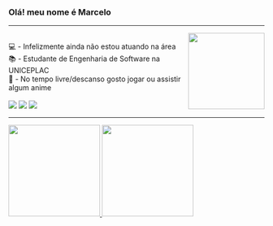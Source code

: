 ### Olá! meu nome é Marcelo
<hr><img align="right" width="150" src="https://media.giphy.com/media/LmNwrBhejkK9EFP504/giphy.gif"/>
<div style="display: inline_block"><br>
💻 - Infelizmente ainda não estou atuando na área <br>
📚 - Estudante de Engenharia de Software na UNICEPLAC <br>
🎥 - No tempo livre/descanso gosto jogar ou assistir algum anime
</div>

<div style="display: inline_block"><br>
  <a href="https://www.instagram.com/codebyduda/" target="_blank"><img src="https://img.shields.io/badge/-Instagram-%23E4405F?style=for-the-badge&logo=instagram&logoColor=white" target="_blank"></a>
  <a href="https://www.youtube.com/channel/UCGr4Ent9-hTshgRnEgFFJdA" target="_blank"><img src="https://img.shields.io/badge/YouTube-FF0000?style=for-the-badge&logo=youtube&logoColor=white" target="_blank"></a>
  <a href="https://www.linkedin.com/in/eduardavieiranetto/" target="_blank"><img src="https://img.shields.io/badge/-LinkedIn-%230077B5?style=for-the-badge&logo=linkedin&logoColor=white" target="_blank"></a>
</div>
<hr>
<div>
 <a href="https://github.com/Marcelo914">
 <img height="180em" src="https://github-readme-stats.vercel.app/api?username=marcelo914&show_icons=true&theme=radical&include_all_commits=true&count_private=true"/>
 <img height="180em" src="https://github-readme-stats.vercel.app/api/top-langs/?username=marcelo914&layout=compact&langs_count=7&theme=radical"/>
</div>
